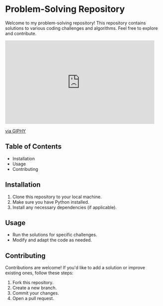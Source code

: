 # Problem-Solving Repository

Welcome to my problem-solving repository! This repository contains solutions to various coding challenges and algorithms. Feel free to explore and contribute.

<iframe src="https://giphy.com/embed/iIqmM5tTjmpOB9mpbn" width="480" height="269" style="" frameBorder="0" class="giphy-embed" allowFullScreen></iframe><p><a href="https://giphy.com/gifs/code-web-tasarm-yazlm-iIqmM5tTjmpOB9mpbn">via GIPHY</a></p>

## Table of Contents

- Installation
- Usage
- Contributing

## Installation

1. Clone this repository to your local machine.
2. Make sure you have Python installed.
3. Install any necessary dependencies (if applicable).

## Usage

- Run the solutions for specific challenges.
- Modify and adapt the code as needed.

## Contributing

Contributions are welcome! If you'd like to add a solution or improve existing ones, follow these steps:

1. Fork this repository.
2. Create a new branch.
3. Commit your changes.
4. Open a pull request.

